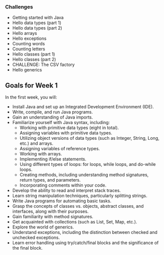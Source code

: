### Challenges

- Getting started with Java
- Hello data types (part 1)
- Hello data types (part 2)
- Hello arrays
- Hello exceptions
- Counting words
- Counting letters
- Hello classes (part 1)
- Hello classes (part 2)
- CHALLENGE: The CSV factory
- Hello generics

## Goals for Week 1

In the first week, you will:

- Install Java and set up an Integrated Development Environment (IDE).
- Write, compile, and run Java programs.
- Gain an understanding of Java imports.
- Familiarize yourself with Java syntax, including:
  - Working with primitive data types (eight in total).
  - Assigning variables with primitive data types.
  - Utilizing object versions of data types (such as Integer, String, Long, etc.) and arrays.
  - Assigning variables of reference types.
  - Working with arrays.
  - Implementing if/else statements.
  - Using different types of loops: for loops, while loops, and do-while loops.
  - Creating methods, including understanding method signatures, return types, and parameters.
  - Incorporating comments within your code.
- Develop the ability to read and interpret stack traces.
- Learn string manipulation techniques, particularly splitting strings.
- Write Java programs for automating basic tasks.
- Grasp the concepts of classes vs. objects, abstract classes, and interfaces, along with their purposes.
- Gain familiarity with method signatures.
- Get acquainted with collections (such as List, Set, Map, etc.).
- Explore the world of generics.
- Understand exceptions, including the distinction between checked and unchecked exceptions.
- Learn error handling using try/catch/final blocks and the significance of the final block.


